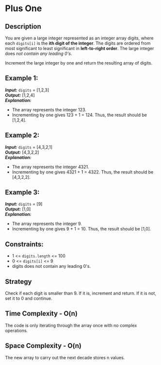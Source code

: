 # Plus One

## Description
You are given a large integer represented as an integer array digits, where each `digits[i]` is the **ith digit of the integer**. 
The digits are ordered from most significant to least significant in **left-to-right order**. 
The large integer does *not contain any leading 0's*.

Increment the large integer by one and return the resulting array of digits.

## Example 1:
***Input:*** `digits` = [1,2,3]  
***Output:*** [1,2,4]  
***Explanation:*** 
- The array represents the integer 123.
- Incrementing by one gives 123 + 1 = 124. Thus, the result should be [1,2,4].

## Example 2:
***Input:*** `digits` = [4,3,2,1]  
***Output:*** [4,3,2,2]  
***Explanation:*** 
- The array represents the integer 4321.
- Incrementing by one gives 4321 + 1 = 4322. Thus, the result should be [4,3,2,2].

## Example 3:
***Input:*** `digits` = [9]  
***Output:*** [1,0]  
***Explanation:*** 
- The array represents the integer 9.
- Incrementing by one gives 9 + 1 = 10. Thus, the result should be [1,0].

## Constraints:
- 1 <= `digits.length` <= 100  
- 0 <= `digits[i]` <= 9  
- digits does not contain any leading 0's.

## Strategy
Check if each digit is smaller than 9. If it is, increment and return. If it is not, set it to 0 and continue.

## Time Complexity - O(n)
The code is only iterating through the array once with no complex operations.

## Space Complexity - O(n)
The new array to carry out the next decade stores n values.
